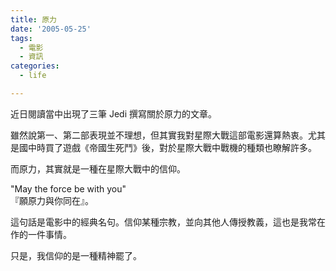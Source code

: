 ```yaml
---
title: 原力
date: '2005-05-25'
tags:
  - 電影
  - 資訊
categories:
  - life

---
```

近日閱讀當中出現了三筆 Jedi 撰寫關於原力的文章。  
  
雖然說第一、第二部表現並不理想，但其實我對星際大戰這部電影還算熱衷。尤其是國中時買了遊戲《帝國生死鬥》後，對於星際大戰中戰機的種類也瞭解許多。  
  
而原力，其實就是一種在星際大戰中的信仰。  
  
"May the force be with you"  
『願原力與你同在』。  
  
這句話是電影中的經典名句。信仰某種宗教，並向其他人傳授教義，這也是我常在作的一件事情。  
  
只是，我信仰的是一種精神罷了。
